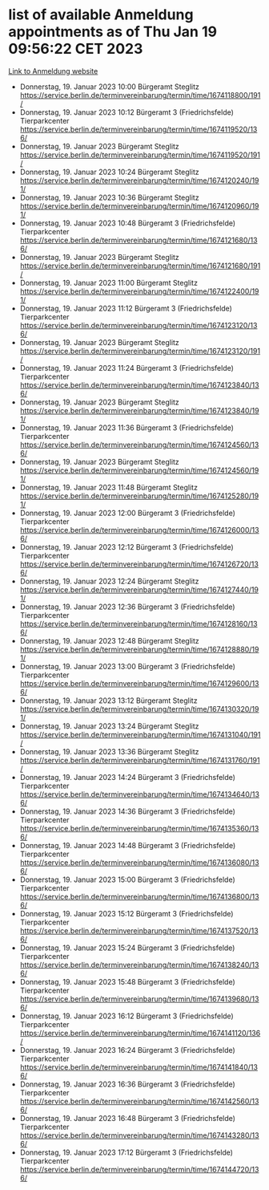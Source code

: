 # list of available Anmeldung appointments as of Thu Jan 19 09:56:22 CET 2023
[Link to Anmeldung website](https://service.berlin.de/terminvereinbarung/termin/tag.php?termin=0&anliegen[]=120686&dienstleisterlist=122210,122217,327316,122219,327312,122227,327314,122231,327346,122243,327348,122252,329742,122260,329745,122262,329748,122254,329751,122271,327278,122273,327274,122277,327276,330436,122280,327294,122282,327290,122284,327292,327539,122291,327270,122285,327266,122286,327264,122296,327268,150230,329760,122301,327282,122297,327286,122294,327284,122312,329763,122314,329775,122304,327330,122311,327334,122309,327332,122281,327352,122279,329772,122276,327324,122274,327326,122267,329766,122246,327318,122251,327320,122257,327322,122208,327298,122226,327300,121362,121364&herkunft=http%3A%2F%2Fservice.berlin.de%2Fdienstleistung%2F120686%2F)
- Donnerstag, 19. Januar 2023 10:00 Bürgeramt Steglitz https://service.berlin.de/terminvereinbarung/termin/time/1674118800/191/
- Donnerstag, 19. Januar 2023 10:12 Bürgeramt 3 (Friedrichsfelde) Tierparkcenter https://service.berlin.de/terminvereinbarung/termin/time/1674119520/136/
- Donnerstag, 19. Januar 2023  Bürgeramt Steglitz https://service.berlin.de/terminvereinbarung/termin/time/1674119520/191/
- Donnerstag, 19. Januar 2023 10:24 Bürgeramt Steglitz https://service.berlin.de/terminvereinbarung/termin/time/1674120240/191/
- Donnerstag, 19. Januar 2023 10:36 Bürgeramt Steglitz https://service.berlin.de/terminvereinbarung/termin/time/1674120960/191/
- Donnerstag, 19. Januar 2023 10:48 Bürgeramt 3 (Friedrichsfelde) Tierparkcenter https://service.berlin.de/terminvereinbarung/termin/time/1674121680/136/
- Donnerstag, 19. Januar 2023  Bürgeramt Steglitz https://service.berlin.de/terminvereinbarung/termin/time/1674121680/191/
- Donnerstag, 19. Januar 2023 11:00 Bürgeramt Steglitz https://service.berlin.de/terminvereinbarung/termin/time/1674122400/191/
- Donnerstag, 19. Januar 2023 11:12 Bürgeramt 3 (Friedrichsfelde) Tierparkcenter https://service.berlin.de/terminvereinbarung/termin/time/1674123120/136/
- Donnerstag, 19. Januar 2023  Bürgeramt Steglitz https://service.berlin.de/terminvereinbarung/termin/time/1674123120/191/
- Donnerstag, 19. Januar 2023 11:24 Bürgeramt 3 (Friedrichsfelde) Tierparkcenter https://service.berlin.de/terminvereinbarung/termin/time/1674123840/136/
- Donnerstag, 19. Januar 2023  Bürgeramt Steglitz https://service.berlin.de/terminvereinbarung/termin/time/1674123840/191/
- Donnerstag, 19. Januar 2023 11:36 Bürgeramt 3 (Friedrichsfelde) Tierparkcenter https://service.berlin.de/terminvereinbarung/termin/time/1674124560/136/
- Donnerstag, 19. Januar 2023  Bürgeramt Steglitz https://service.berlin.de/terminvereinbarung/termin/time/1674124560/191/
- Donnerstag, 19. Januar 2023 11:48 Bürgeramt Steglitz https://service.berlin.de/terminvereinbarung/termin/time/1674125280/191/
- Donnerstag, 19. Januar 2023 12:00 Bürgeramt 3 (Friedrichsfelde) Tierparkcenter https://service.berlin.de/terminvereinbarung/termin/time/1674126000/136/
- Donnerstag, 19. Januar 2023 12:12 Bürgeramt 3 (Friedrichsfelde) Tierparkcenter https://service.berlin.de/terminvereinbarung/termin/time/1674126720/136/
- Donnerstag, 19. Januar 2023 12:24 Bürgeramt Steglitz https://service.berlin.de/terminvereinbarung/termin/time/1674127440/191/
- Donnerstag, 19. Januar 2023 12:36 Bürgeramt 3 (Friedrichsfelde) Tierparkcenter https://service.berlin.de/terminvereinbarung/termin/time/1674128160/136/
- Donnerstag, 19. Januar 2023 12:48 Bürgeramt Steglitz https://service.berlin.de/terminvereinbarung/termin/time/1674128880/191/
- Donnerstag, 19. Januar 2023 13:00 Bürgeramt 3 (Friedrichsfelde) Tierparkcenter https://service.berlin.de/terminvereinbarung/termin/time/1674129600/136/
- Donnerstag, 19. Januar 2023 13:12 Bürgeramt Steglitz https://service.berlin.de/terminvereinbarung/termin/time/1674130320/191/
- Donnerstag, 19. Januar 2023 13:24 Bürgeramt Steglitz https://service.berlin.de/terminvereinbarung/termin/time/1674131040/191/
- Donnerstag, 19. Januar 2023 13:36 Bürgeramt Steglitz https://service.berlin.de/terminvereinbarung/termin/time/1674131760/191/
- Donnerstag, 19. Januar 2023 14:24 Bürgeramt 3 (Friedrichsfelde) Tierparkcenter https://service.berlin.de/terminvereinbarung/termin/time/1674134640/136/
- Donnerstag, 19. Januar 2023 14:36 Bürgeramt 3 (Friedrichsfelde) Tierparkcenter https://service.berlin.de/terminvereinbarung/termin/time/1674135360/136/
- Donnerstag, 19. Januar 2023 14:48 Bürgeramt 3 (Friedrichsfelde) Tierparkcenter https://service.berlin.de/terminvereinbarung/termin/time/1674136080/136/
- Donnerstag, 19. Januar 2023 15:00 Bürgeramt 3 (Friedrichsfelde) Tierparkcenter https://service.berlin.de/terminvereinbarung/termin/time/1674136800/136/
- Donnerstag, 19. Januar 2023 15:12 Bürgeramt 3 (Friedrichsfelde) Tierparkcenter https://service.berlin.de/terminvereinbarung/termin/time/1674137520/136/
- Donnerstag, 19. Januar 2023 15:24 Bürgeramt 3 (Friedrichsfelde) Tierparkcenter https://service.berlin.de/terminvereinbarung/termin/time/1674138240/136/
- Donnerstag, 19. Januar 2023 15:48 Bürgeramt 3 (Friedrichsfelde) Tierparkcenter https://service.berlin.de/terminvereinbarung/termin/time/1674139680/136/
- Donnerstag, 19. Januar 2023 16:12 Bürgeramt 3 (Friedrichsfelde) Tierparkcenter https://service.berlin.de/terminvereinbarung/termin/time/1674141120/136/
- Donnerstag, 19. Januar 2023 16:24 Bürgeramt 3 (Friedrichsfelde) Tierparkcenter https://service.berlin.de/terminvereinbarung/termin/time/1674141840/136/
- Donnerstag, 19. Januar 2023 16:36 Bürgeramt 3 (Friedrichsfelde) Tierparkcenter https://service.berlin.de/terminvereinbarung/termin/time/1674142560/136/
- Donnerstag, 19. Januar 2023 16:48 Bürgeramt 3 (Friedrichsfelde) Tierparkcenter https://service.berlin.de/terminvereinbarung/termin/time/1674143280/136/
- Donnerstag, 19. Januar 2023 17:12 Bürgeramt 3 (Friedrichsfelde) Tierparkcenter https://service.berlin.de/terminvereinbarung/termin/time/1674144720/136/
